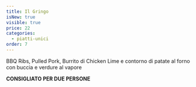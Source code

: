 ```yaml
---
title: Il Gringo
isNew: true
visible: true
price: 22
categories:
  - piatti-unici
order: 7
---
```


BBQ Ribs, Pulled Pork, Burrito di Chicken Lime e contorno di patate al forno con buccia e verdure al vapore

**CONSIGLIATO PER DUE PERSONE**
